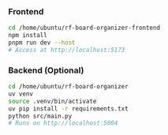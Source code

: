 ```
```

### Frontend
```bash
cd /home/ubuntu/rf-board-organizer-frontend
npm install
pnpm run dev --host
# Access at http://localhost:5173
```

### Backend (Optional)
```bash
cd /home/ubuntu/rf-board-organizer
uv venv
source .venv/bin/activate
uv pip install -r requirements.txt
python src/main.py
# Runs on http://localhost:5004
```